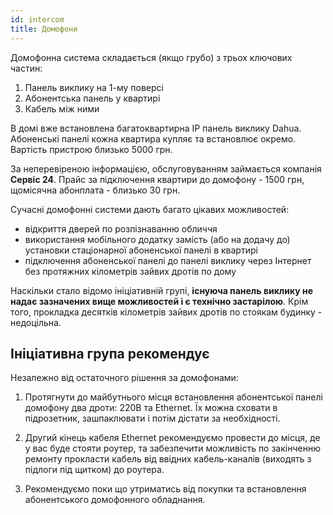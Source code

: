 ```yaml
---
id: intercom
title: Домофони
---
```


Домофонна система складається (якщо грубо) з трьох ключових частин: 

1. Панель виклику на 1-му поверсі
2. Абонентська панель у квартирі
3. Кабель між ними

В домі вже встановлена ​​багатоквартирна IP панель виклику Dahua. Абоненські панелі кожна квартира купляє та встановлює окремо. Вартість пристрою близько 5000 грн.

За неперевіреною інформацією, обслуговуванням займається компанія **Сервіс 24**. Прайс за підключення квартири до домофону - 1500 грн, щомісячна абонплата - близько 30 грн.

Сучасні домофонні системи дають багато цікавих можливостей:
- відкриття дверей по розпізнаванню обличчя
- використання мобільного додатку замість (або на додачу до) установки стаціонарної абоненської панелі в квартирі
- підключення абоненської панелі до панелі виклику через Інтернет без протяжних кілометрів зайвих дротів по дому

Наскільки стало відомо ініціативній групі, **існуюча панель виклику не надає зазначених вище можливостей і є технічно застарілою**. Крім того, прокладка десятків кілометрів зайвих дротів по стоякам будинку - недоцільна.

## Ініціативна група рекомендує

Незалежно від остаточного рішення за домофонами:

1. Протягнути до майбутнього місця встановлення абонентської панелі домофону два дроти: 220В та Ethernet. Їх можна сховати в підрозетник, зашпаклювати і потім дістати за необхідності.

2. Другий кінець кабеля Ethernet рекомендуємо провести до місця, де у вас буде стояти роутер, та забезпечити можливість по закінченню ремонту прокласти кабель від ввідних кабель-каналів (виходять з підлоги під щитком) до роутера.

3. Рекомендуємо поки що утриматись від покупки та встановлення абонентського домофонного обладнання.
